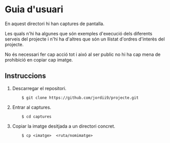# Guia d'usuari

En aquest directori hi han captures de pantalla.

Les quals n'hi ha algunes que són exemples d'execució dels diferents serveis del projecte i n'hi ha d'altres que són un llistat d'ordres d'interès del projecte.

No és necessari fer cap acció tot i aixó al ser public no hi ha cap mena de prohibició en copiar cap imatge.


## Instruccions

1.  Descarregar el repositori.

	```
		$ git clone https://github.com/jordii9/projecte.git
	```
	
2.  Entrar al captures.

	```
		$ cd captures
	```
	
3. Copiar la imatge desitjada a un directori concret.

	```
		$ cp <imatge>  <ruta/nomimatge>
	```
	
